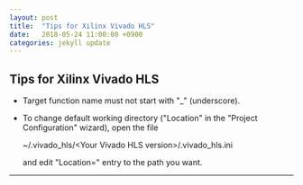 ```yaml
---
layout: post
title:  "Tips for Xilinx Vivado HLS"
date:   2018-05-24 11:00:00 +0900
categories: jekyll update
---
```


## Tips for Xilinx Vivado HLS

- Target function name must not start with "_" (underscore).


- To change default working directory ("Location" in the "Project Configuration" wizard), open the file 

  ~/.vivado_hls/\<Your Vivado HLS version\>/.vivado_hls.ini

  and edit "Location=" entry to the path you want.


***

[jekyll-docs]: https://jekyllrb.com/docs/home
[jekyll-gh]:   https://github.com/jekyll/jekyll
[jekyll-talk]: https://talk.jekyllrb.com/